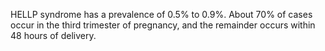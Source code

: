 HELLP syndrome has a prevalence of 0.5% to 0.9%. About 70% of cases occur in the third trimester of pregnancy, and the remainder occurs within 48 hours of delivery.